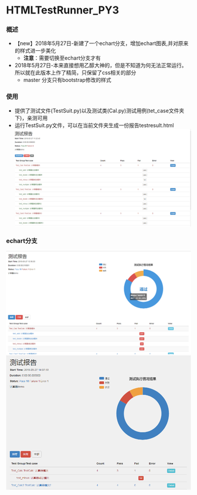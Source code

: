 # HTMLTestRunner_PY3
### 概述
* 【new】2018年5月27日-新建了一个echart分支，增加echart图表,并对原来的样式进一步美化
  * **注意**：需要切换至echart分支才有
* 2018年5月27日-本来直接想用乙醇大神的，但是不知道为何无法正常运行。所以就在此版本上作了精简，只保留了css相关的部分
  * master 分支只有bootstrap修改的样式
### 使用
* 提供了测试文件(TestSuit.py)以及测试类(Cal.py)测试用例(tet_case文件夹下)，亲测可用
* 运行TestSuit.py文件，可以在当前文件夹生成一份报告testresult.html
![image](https://github.com/ericyishi/img-folder/blob/master/HtmlTestRunner/htmltestrunner.png)
### echart分支
![image](https://github.com/ericyishi/img-folder/blob/master/HtmlTestRunner/HTMLTestRunner_echart.png)
![image](https://github.com/ericyishi/img-folder/blob/master/HtmlTestRunner/htmltestrunner.gif)
